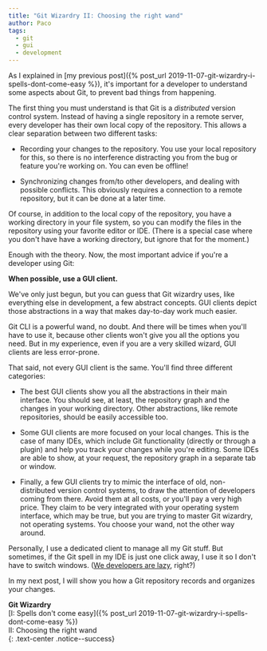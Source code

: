 ```yaml
---
title: "Git Wizardry II: Choosing the right wand"
author: Paco
tags:
  - git
  - gui
  - development
---
```


As I explained in [my previous post]({% post_url 2019-11-07-git-wizardry-i-spells-dont-come-easy %}), it's important for a developer to understand some aspects about Git, to prevent bad things from happening.

The first thing you must understand is that Git is a *distributed* version control system. Instead of having a single repository in a remote server, every developer has their own local copy of the repository. This allows a clear separation between two different tasks:

- Recording your changes to the repository. You use your local repository for this, so there is no interference distracting you from the bug or feature you're working on. You can even be offline!

- Synchronizing changes from/to other developers, and dealing with possible conflicts. This obviously requires a connection to a remote repository, but it can be done at a later time.

Of course, in addition to the local copy of the repository, you have a working directory in your file system, so you can modify the files in the repository using your favorite editor or IDE. (There is a special case where you don't have have a working directory, but ignore that for the moment.)

Enough with the theory. Now, the most important advice if you're a developer using Git:

**When possible, use a GUI client.**

We've only just begun, but you can guess that Git wizardry uses, like everything else in development, a few abstract concepts. GUI clients depict those abstractions in a way that makes day-to-day work much easier.

Git CLI is a powerful wand, no doubt. And there will be times when you'll have to use it, because other clients won't give you all the options you need. But in my experience, even if you are a very skilled wizard, GUI clients are less error-prone.

That said, not every GUI client is the same. You'll find three different categories:

- The best GUI clients show you all the abstractions in their main interface. You should see, at least, the repository graph and the changes in your working directory. Other abstractions, like remote repositories, should be easily accessible too.

- Some GUI clients are more focused on your local changes. This is the case of many IDEs, which include Git functionality (directly or through a plugin) and help you track your changes while you're editing. Some IDEs are able to show, at your request, the repository graph in a separate tab or window.

- Finally, a few GUI clients try to mimic the interface of old, non-distributed version control systems, to draw the attention of developers coming from there. Avoid them at all costs, or you'll pay a very high price. They claim to be very integrated with your operating system interface, which may be true, but you are trying to master Git wizardry, not operating systems. You choose your wand, not the other way around.

Personally, I use a dedicated client to manage all my Git stuff. But sometimes, if the Git spell in my IDE is just one click away, I use it so I don't have to switch windows. ([We developers are lazy](https://wiki.c2.com/?LazinessImpatienceHubris), right?)

In my next post, I will show you how a Git repository records and organizes your changes.

**Git Wizardry**  
[I: Spells don't come easy]({% post_url 2019-11-07-git-wizardry-i-spells-dont-come-easy %})  
II: Choosing the right wand  
{: .text-center .notice--success}
